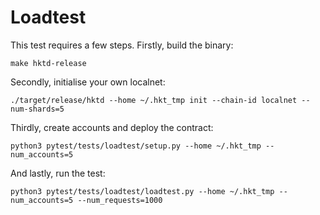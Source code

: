 # Loadtest 

This test requires a few steps. Firstly, build the binary:

```shell
make hktd-release
```

Secondly, initialise your own localnet:

```shell
./target/release/hktd --home ~/.hkt_tmp init --chain-id localnet --num-shards=5
```

Thirdly, create accounts and deploy the contract:

```shell
python3 pytest/tests/loadtest/setup.py --home ~/.hkt_tmp --num_accounts=5
```

And lastly, run the test:

```shell
python3 pytest/tests/loadtest/loadtest.py --home ~/.hkt_tmp --num_accounts=5 --num_requests=1000
```
